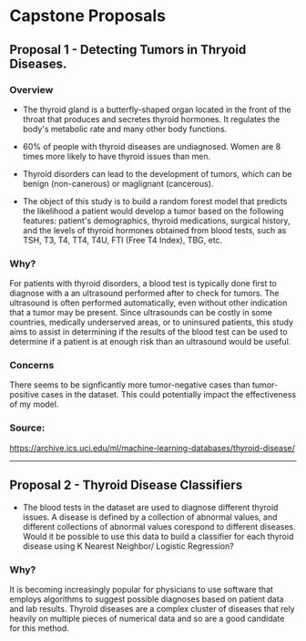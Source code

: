 # Capstone Proposals 
## Proposal 1 - Detecting Tumors in Thryoid Diseases.

### **Overview** 
* The thyroid gland is a butterfly-shaped organ located in the front of the throat that produces and secretes thyroid hormones. It regulates the body's metabolic rate and many other body functions. 

* 60% of people with thyroid diseases are undiagnosed. Women are 8 times more likely to have thyroid issues than men.  

* Thyroid disorders can lead to the development of tumors, which can be benign (non-canerous) or maglignant (cancerous). 

* The object of this study is to build a random forest model that predicts the likelihood a patient would develop a tumor based on the following features: patient's demographics, thyroid medications, surgical history, and the levels of thyroid hormones obtained from blood tests, such as  TSH, T3, T4, TT4, T4U, FTI (Free T4 Index), TBG, etc. 

### **Why?**

For patients with thyroid disorders, a blood test is typically done first to diagnose with a an ultrasound performed after to check for tumors. The ultrasound is often performed automatically, even without other indication that a tumor may be present. Since ultrasounds can be costly in some countries, medically underserved areas, or to uninsured patients, this study aims to assist in determining if the results of the blood test can be used to determine if a patient is at enough risk than an ultrasound would be useful.

### **Concerns** 

There seems to be signficantly more tumor-negative cases than tumor-positive cases in the dataset. This could potentially impact the effectiveness of my model.


### **Source:**
 https://archive.ics.uci.edu/ml/machine-learning-databases/thyroid-disease/


 ---



## Proposal 2 - Thyroid Disease Classifiers

* The blood tests in the dataset are used to diagnose different thyroid issues. A disease is defined by a collection of abnormal values, and different collections of abnormal values corespond to different diseases. Would it be possible to use this data to build a classifier for each thyroid disease using K Nearest Neighbor/ Logistic Regression?  

### **Why?**
It is becoming increasingly popular for physicians to use software that employs algorithms to suggest possible diagnoses based on patient data and lab results. Thyroid diseases are a complex cluster of diseases that rely heavily on multiple pieces of numerical data and so are a good candidate for this method.

